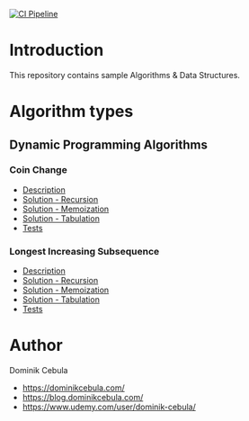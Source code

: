 [![CI Pipeline](https://github.com/dominikcebula/algorithms/actions/workflows/maven.yml/badge.svg)](https://github.com/dominikcebula/algorithms/actions/workflows/maven.yml)

# Introduction

This repository contains sample Algorithms & Data Structures.

# Algorithm types

## Dynamic Programming Algorithms

### Coin Change

* [Description](src%2Fmain%2Fjava%2Fcom%2Fdominikcebula%2Falgorithms%2Fdynamic%2Fprogramming%2Fcoin%2Fchange%2FREADME.md)
* [Solution - Recursion](src%2Fmain%2Fjava%2Fcom%2Fdominikcebula%2Falgorithms%2Fdynamic%2Fprogramming%2Fcoin%2Fchange%2FCoinChangeRecursion.java)
* [Solution - Memoization](src%2Fmain%2Fjava%2Fcom%2Fdominikcebula%2Falgorithms%2Fdynamic%2Fprogramming%2Fcoin%2Fchange%2FCoinChangeMemoization.java)
* [Solution - Tabulation](src%2Fmain%2Fjava%2Fcom%2Fdominikcebula%2Falgorithms%2Fdynamic%2Fprogramming%2Fcoin%2Fchange%2FCoinChangeTabulation.java)
* [Tests](src%2Ftest%2Fjava%2Fcom%2Fdominikcebula%2Falgorithms%2Fdynamic%2Fprogramming%2Fcoin%2Fchange%2FCoinChangeTest.java)

### Longest Increasing Subsequence

* [Description](src%2Fmain%2Fjava%2Fcom%2Fdominikcebula%2Falgorithms%2Fdynamic%2Fprogramming%2Flongest%2Fincreasing%2Fsubsequence%2FREADME.md)
* [Solution - Recursion](src%2Fmain%2Fjava%2Fcom%2Fdominikcebula%2Falgorithms%2Fdynamic%2Fprogramming%2Flongest%2Fincreasing%2Fsubsequence%2FLongestIncreasingSubsequenceRecursion.java)
* [Solution - Memoization](src%2Fmain%2Fjava%2Fcom%2Fdominikcebula%2Falgorithms%2Fdynamic%2Fprogramming%2Flongest%2Fincreasing%2Fsubsequence%2FLongestIncreasingSubsequenceMemoization.java)
* [Solution - Tabulation](src%2Fmain%2Fjava%2Fcom%2Fdominikcebula%2Falgorithms%2Fdynamic%2Fprogramming%2Flongest%2Fincreasing%2Fsubsequence%2FLongestIncreasingSubsequenceTabulation.java)
* [Tests](src%2Ftest%2Fjava%2Fcom%2Fdominikcebula%2Falgorithms%2Fdynamic%2Fprogramming%2Flongest%2Fincreasing%2Fsubsequence%2FLongestIncreasingSubsequenceTest.java)

# Author

Dominik Cebula

* https://dominikcebula.com/
* https://blog.dominikcebula.com/
* https://www.udemy.com/user/dominik-cebula/
